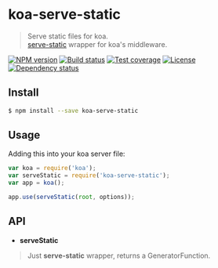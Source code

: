 # koa-serve-static

> Serve static files for koa.  
> [serve-static] wrapper for koa's middleware.

[![NPM version][npm-img]][npm-url]
[![Build status][travis-img]][travis-url]
[![Test coverage][coveralls-img]][coveralls-url]
[![License][license-img]][license-url]
[![Dependency status][david-img]][david-url]

## Install

```sh
$ npm install --save koa-serve-static
```

## Usage

Adding this into your koa server file:

```js
var koa = require('koa');
var serveStatic = require('koa-serve-static');
var app = koa();

app.use(serveStatic(root, options));

```

## API

* **serveStatic**  
> Just **serve-static** wrapper, returns a GeneratorFunction.

[npm-img]: https://img.shields.io/npm/v/koa-serve-static.svg?style=flat-square
[npm-url]: https://npmjs.org/package/koa-serve-static
[travis-img]: https://img.shields.io/travis/koa-modules/serve-static.svg?style=flat-square
[travis-url]: https://travis-ci.org/koa-modules/serve-static
[coveralls-img]: https://img.shields.io/coveralls/koa-modules/serve-static.svg?style=flat-square
[coveralls-url]: https://coveralls.io/r/koa-modules/serve-static?branch=master
[license-img]: https://img.shields.io/badge/license-MIT-green.svg?style=flat-square
[license-url]: LICENSE
[david-img]: https://img.shields.io/david/koa-modules/serve-static.svg?style=flat-square
[david-url]: https://david-dm.org/koa-modules/serve-static
[serve-static]: https://github.com/expressjs/serve-static

